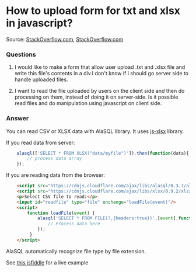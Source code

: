 # How to upload form for txt and xlsx in javascript?

Source: [StackOverflow.com](http://stackoverflow.com/questions/19211193/upload-form-for-txt-and-xlsx-in-javascript/27656225#27656225), [StackOverflow.com](http://stackoverflow.com/questions/5867675/how-can-you-read-excel-2007-file-xlsx-using-javascript-vbscript/27656359#27656359)

### Questions

1. I would like to make a form that allow user upload .txt and .xlsx file and write this file's contents in a div.I don't know if i should go server side to handle uploaded files.

2. I want to read the file uploaded by users on the client side and then do processing on them, instead of doing it on server-side. Is it possible read files and do manipulation using javascript on client side.

### Answer

You can read CSV or XLSX data with AlaSQL library. It uses [js-xlsx](js-xlsx) library.

If you read data from server:
```js
    alasql(['SELECT * FROM XLSX("data/myfile")']).then(function(data){
        // process data array
    });
```
If you are reading data from the browser:
```html
    <script src="https://cdnjs.cloudflare.com/ajax/libs/alasql/0.3.7/alasql.min.js"></script>
    <script src="https://cdnjs.cloudflare.com/ajax/libs/xlsx/0.9.2/xlsx.core.min.js"></script>
    <p>Select CSV file to read:</p>
    <input id="readfile" type="file" onchange="loadFile(event)"/>
    <script>
        function loadFile(event) {
	        alasql('SELECT * FROM FILE(?,{headers:true})',[event],function(data){
		        // Process data here
	        });
         }
    </script>
```

AlaSQL automatically recognize file type by file extension.

See [this jsfiddle](http://jsfiddle.net/3ve90afo/) for a live example
